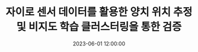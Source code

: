 ---
layout: post
title: 자이로 센서 데이터를 활용한 양치 위치 추정 및 비지도 학습 클러스터링을 통한 검증
date: '2023-06-01 12:00:00'
categories:
- publication
- publication_domestic
- conference
- conference_domestic
description: |-
  권민욱, 김도윤, 임대연, 김진현<br />
  한국 정보과학회 논문집, Dec 2023
---